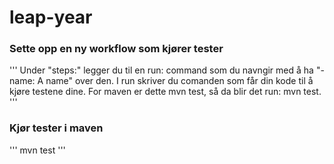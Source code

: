 # leap-year

### Sette opp en ny workflow som kjører tester
'''
Under "steps:" legger du til en run: command som du navngir med å ha "- name: A name"
over den. I run skriver du comanden som får din kode til å kjøre testene dine.
For maven er dette mvn test, så da blir det run: mvn test.
'''

### Kjør tester i maven
'''
mvn test
'''
